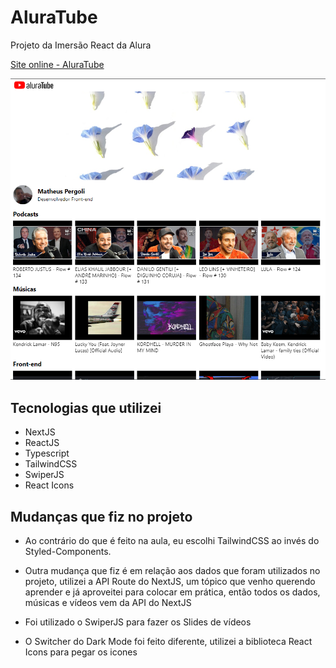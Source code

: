 # AluraTube

Projeto da Imersão React da Alura

[Site online - AluraTube](https://aluratube-1.vercel.app/)

![AluraTube](/public/aluratube-screen.png "AluraTube")

## Tecnologias que utilizei
- NextJS
- ReactJS
- Typescript
- TailwindCSS
- SwiperJS
- React Icons

## Mudanças que fiz no projeto
- Ao contrário do que é feito na aula, eu escolhi TailwindCSS ao invés do Styled-Components.

- Outra mudança que fiz é em relação aos dados que foram utilizados no projeto,
utilizei a API Route do NextJS, um tópico que venho querendo aprender e já aproveitei para colocar em prática,
então todos os dados, músicas e vídeos vem da API do NextJS

- Foi utilizado o SwiperJS para fazer os Slides de vídeos

- O Switcher do Dark Mode foi feito diferente, utilizei a biblioteca React Icons para pegar os icones
